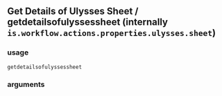 
## Get Details of Ulysses Sheet / getdetailsofulyssessheet (internally `is.workflow.actions.properties.ulysses.sheet`)


### usage
`getdetailsofulyssessheet `

### arguments

